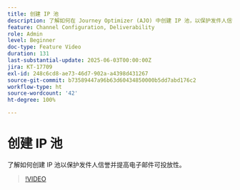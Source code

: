 ```yaml
---
title: 创建 IP 池
description: 了解如何在 Journey Optimizer (AJO) 中创建 IP 池，以保护发件人信誉并提高电子邮件可投放性。
feature: Channel Configuration, Deliverability
role: Admin
level: Beginner
doc-type: Feature Video
duration: 131
last-substantial-update: 2025-06-03T00:00:00Z
jira: KT-17709
exl-id: 248c6cd8-ae73-46d7-902a-a4398d431267
source-git-commit: b73589447a96b63d60434850000b5dd7abd176c2
workflow-type: ht
source-wordcount: '42'
ht-degree: 100%

---
```


# 创建 IP 池

了解如何创建 IP 池以保护发件人信誉并提高电子邮件可投放性。

>[!VIDEO](https://video.tv.adobe.com/v/3463145/?learn=on&enablevpops)
